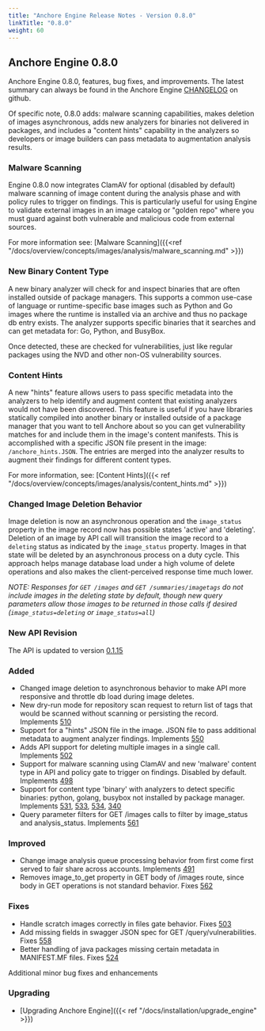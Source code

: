 ```yaml
---
title: "Anchore Engine Release Notes - Version 0.8.0"
linkTitle: "0.8.0"
weight: 60
---
```


## Anchore Engine 0.8.0

Anchore Engine 0.8.0, features, bug fixes, and improvements.  The latest summary can always be found in the Anchore Engine [CHANGELOG](https://github.com/anchore/anchore-engine/blob/master/CHANGELOG.md) on github.

Of specific note, 0.8.0 adds: malware scanning capabilities, makes deletion of images asynchronous, adds new analyzers for binaries not delivered in packages, and includes a "content hints" capability in the 
analyzers so developers or image builders can pass metadata to augmentation analysis results.


### Malware Scanning
Engine 0.8.0 now integrates ClamAV for optional (disabled by default) malware scanning of image content during the analysis phase and with policy rules to trigger on findings. This is particularly useful for using Engine to validate
external images in an image catalog or "golden repo" where you must guard against both vulnerable and malicious code from external sources. 

For more information see: [Malware Scanning]({{<ref "/docs/overview/concepts/images/analysis/malware_scanning.md" >}})

### New Binary Content Type

A new binary analyzer will check for and inspect binaries that are often installed outside of package managers. This supports a common use-case of language or runtime-specific base images
such as Python and Go images where the runtime is installed via an archive and thus no package db entry exists. The analyzer supports specific binaries that it searches and can get metadata for: Go, Python, and BusyBox.

Once detected, these are checked for vulnerabilities, just like regular packages using the NVD and other non-OS vulnerability sources.

### Content Hints

A new "hints" feature allows users to pass specific metadata into the analyzers to help identify and augment content that existing analyzers would not have been discovered. This feature is useful
if you have libraries statically compiled into another binary or installed outside of a package manager that you want to tell Anchore about so you can get vulnerability matches for and include them in the
image's content manifests. This is accomplished with a specific JSON file present in the image: ```/anchore_hints.JSON```. The entries are merged into the analyzer results to augment their findings for
different content types.

For more information, see: [Content Hints]({{< ref "/docs/overview/concepts/images/analysis/content_hints.md" >}})

### Changed Image Deletion Behavior

Image deletion is now an asynchronous operation and the `image_status` property in the image record now has possible states 'active' and 'deleting'. Deletion of an image by API call will
transition the image record to a `deleting` status as indicated by the `image_status` property. Images in that state will be deleted by an asynchronous process on a duty cycle. This approach helps manage database 
load under a high volume of delete operations and also makes the client-perceived response time much lower. 

*NOTE: Responses for `GET /images` and `GET /summaries/imagetags` do *not* include images in the deleting state by default, though new query parameters
allow those images to be returned in those calls if desired (`image_status=deleting` or `image_status=all`)*


### New API Revision

The API is updated to version [0.1.15](https://github.com/anchore/anchore-engine/blob/v0.8.0/anchore_engine/services/apiext/swagger/swagger.yaml)

### Added

+ Changed image deletion to asynchronous behavior to make API more responsive and throttle db load during image deletes.
+ New dry-run mode for repository scan request to return list of tags that would be scanned without scanning or persisting the record. Implements [510](https://github.com/anchore/anchore-engine/issues/510)
+ Support for a "hints" JSON file in the image. JSON file to pass additional metadata to augment analyzer findings. Implements [550](https://github.com/anchore/anchore-engine/issues/550)
+ Adds API support for deleting multiple images in a single call. Implements [502](https://github.com/anchore/anchore-engine/issues/502)
+ Support for malware scanning using ClamAV and new 'malware' content type in API and policy gate to trigger on findings. Disabled by default. Implements [498](https://github.com/anchore/anchore-engine/issues/498)     
+ Support for content type 'binary' with analyzers to detect specific binaries: python, golang, busybox not installed by package manager. Implements [531](https://github.com/anchore/anchore-engine/issues/531), [533](https://github.com/anchore/anchore-engine/issues/533), [534](https://github.com/anchore/anchore-engine/issues/534), [340](https://github.com/anchore/anchore-engine/issues/340)
+ Query parameter filters for GET /images calls to filter by image_status and analysis_status. Implements [561](https://github.com/anchore/anchore-engine/issues/561)

### Improved

+ Change image analysis queue processing behavior from first come first served to fair share across accounts. Implements [491](https://github.com/anchore/anchore-engine/issues/491)
+ Removes image_to_get property in GET body of /images route, since body in GET operations is not standard behavior. Fixes [562](https://github.com/anchore/anchore-engine/issues/562)

### Fixes 
+ Handle scratch images correctly in files gate behavior. Fixes [503](https://github.com/anchore/anchore-engine/issues/530)
+ Add missing fields in swagger JSON spec for GET /query/vulnerabilities. Fixes [558](https://github.com/anchore/anchore-engine/issues/558)
+ Better handling of java packages missing certain metadata in MANIFEST.MF files. Fixes [524](https://github.com/anchore/anchore-engine/issues/524)

Additional minor bug fixes and enhancements

### Upgrading

* [Upgrading Anchore Engine]({{< ref "/docs/installation/upgrade_engine" >}})
